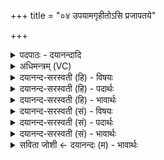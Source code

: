 +++
title = "०४ उपयामगृहीतोऽसि प्रजापतये"

+++
<details><summary>पदपाठः - दयानन्दादि</summary>

उ॒प॒या॒मगृ॑हीत॒ इत्यु॑पया॒मऽगृ॑हीतः। अ॒सि॒। प्र॒जाप॑तय॒ इति॑ प्र॒जाऽप॑तये। त्वा॒। जुष्ट॑म्। गृ॒ह्णा॒मि॒। ए॒षः। ते॒। योनिः॑। च॒न्द्रमाः॑। ते॒। म॒हि॒मा। यः। ते॒। रात्रौ॑। सं॒व॒त्स॒रे। म॒हि॒मा। स॒म्ब॒भूवेति॑ सम्ऽब॒भूव॑। यः। ते॒। पृ॒थि॒व्याम्। अ॒ग्नौ। म॒हि॒मा। स॒म्ब॒भूवेति॑ सम्ऽब॒भूव॑। यः। ते॒। नक्ष॑त्रेषु। च॒न्द्रम॑सि। म॒हि॒मा। स॒म्ब॒भूवेति॑ सम्ऽब॒भूव॑। तस्मै॑। ते॒। म॒हि॒म्ने। प्र॒जाप॑तय॒ इति॑ प्र॒जाऽप॑तये। दे॒वेभ्यः॑। स्वाहा॑। ४।
</details>

<details><summary>अधिमन्त्रम् (VC)</summary>

- परमेश्वरो देवता
- प्रजापतिर्ऋषिः
- विकृतिः
- मध्यमः
</details>

<details><summary>दयानन्द-सरस्वती (हि) - विषयः</summary>

फिर उसी विषय को अगले मन्त्र में कहा है ॥
</details>

<details><summary>दयानन्द-सरस्वती (हि) - पदार्थः</summary>

पदार्थान्वयभाषाः -  हे जगदीश्वर ! जो आप (उपयामगृहीतः) सत्कर्म अर्थात् योगाभ्यास आदि उत्तम काम से स्वीकार किये हुए (असि) हो, उन (त्वा, जुष्टम्) सेवा किये हुए आपको (प्रजापतये) प्रजा की पालना करनेवाले राजा की रक्षा के लिये मैं (गृह्णामि) ग्रहण करता अर्थात् मन में धरता हूँ, जिन (ते) आप के संसार में (एषः) यह (योनिः) जल वा जिन (ते) आपका संसार में (चन्द्रमाः) चन्द्रलोक (महिमा) बड़प्पन वा जिन (ते) आपका (यः) जो (रात्रौ) रात्रि और (संवत्सरे) वर्ष में (महिमा) बड़प्पन (सम्बभूव) सम्भव हुआ, होता और होगा (यः) जो (ते) आपकी सृष्टि में (पृथिव्याम्) अन्तरिक्ष वा भूमि और (अग्नौ) आग में (महिमा) बड़प्पन (सम्बभूव) सम्भव हुआ, होता और होगा तथा जिन (ते) आपकी सृष्टि में (यः) जो (नक्षत्रेषु) कारण रूप से विनाश को न प्राप्त होनेवाले लोक-लोकान्तरों में और (चन्द्रमसि) चन्द्रलोक में (महिमा) बड़प्पन (सम्बभूव) सम्भव हुआ, होता और होगा उन (ते) आप के (तस्मै) उस (महिम्ने) बड़प्पन (प्रजापतये) प्रजा पालने हारे राजा (देवेभ्यः) और विद्वानों के लिये (स्वाहा) सत्याचरणयुक्त क्रिया का हम लोगों को अनुष्ठान करना चाहिये ॥४ ॥
</details>

<details><summary>दयानन्द-सरस्वती (हि) - भावार्थः</summary>

भावार्थभाषाः -  हे मनुष्यो ! जिसके महिमा सामर्थ्य से सब जगत् विराजमान, जिसका अनन्त महिमा और जिसकी सिद्धि करने में रचना से भरा हुआ समस्त जगत् दृष्टान्त है, उसी की सब मनुष्य उपासना करें ॥४ ॥
</details>

<details><summary>दयानन्द-सरस्वती (सं) - विषयः</summary>

पुनस्तमेव विषयमाह ॥
</details>

<details><summary>दयानन्द-सरस्वती (सं) - पदार्थः</summary>

पदार्थान्वयभाषाः -  हे जगदीश्वर ! यस्त्वमुपयामगृहीतोऽसि तं त्वा जुष्टं प्रजापतयेऽहं गृह्णामि, यस्य ते सृष्टावेष योनिर्जलं, यस्य ते सृष्टौ चन्द्रमा महिमा यस्य ते यो रात्रौ संवत्सरे महिमा च सम्बभूव, यस्ते सृष्टौ पृथिव्यामग्नौ महिमा सम्बभूव, यस्य ते सृष्टौ यो नक्षत्रेषु चन्द्रमसि च महिमा सम्बभूव तस्य ते तस्मै महिम्ने प्रजापतये देवेभ्यश्च स्वाहाऽस्माभिरनुष्ठेया ॥४ ॥
</details>

<details><summary>दयानन्द-सरस्वती (सं) - भावार्थः</summary>

भावार्थभाषाः -  हे मनुष्याः ! यस्य महिम्ना सामर्थ्येन सर्वं जगद्विराजते यस्यानन्तो महिमास्ति यस्य सिद्धौ रचनाविशिष्टं सर्वं जगद्दृष्टान्तमस्ति, तमेव सर्वे मनुष्या उपासीरन् ॥४ ॥
</details>

<details><summary>सविता जोशी ← दयानन्दः (म) - भावार्थः</summary>

भावार्थभाषाः -  हे माणसांनो ! ज्याच्या अनंत सामर्थ्याने हे जग विराजमान आहे व त्याची अनंत महिमा वर्णन करण्यासाठी हे जग हा एक दृष्टांत आहे. त्या परमेश्वराची सर्व माणसांनी उपासना केली पाहिजे.
</details>